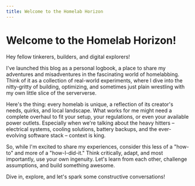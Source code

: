 ```yaml
---
title: Welcome to the Homelab Horizon
---
```


# Welcome to the Homelab Horizon!

Hey fellow tinkerers, builders, and digital explorers!

I've launched this blog as a personal logbook, a place to share my adventures and misadventures in the fascinating world of homelabbing. Think of it as a collection of real-world experiments, where I dive into the nitty-gritty of building, optimizing, and sometimes just plain wrestling with my own little slice of the serververse.

Here's the thing: every homelab is unique, a reflection of its creator's needs, quirks, and local landscape. What works for me might need a complete overhaul to fit your setup, your regulations, or even your available power outlets.  Especially when we're talking about the heavy hitters – electrical systems, cooling solutions, battery backups, and the ever-evolving software stack – context is king.

So, while I'm excited to share my experiences, consider this less of a "how-to" and more of a "how-I-did-it."  Think critically, adapt, and most importantly, use your own ingenuity. Let's learn from each other, challenge assumptions, and build something awesome.

Dive in, explore, and let's spark some constructive conversations!

